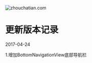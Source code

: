 ﻿

![zhouchatian.com](https://github.com/TheSadFrog/BlogImages/blob/master/BaseAndroid/BottomNavigationView.gif)

# 更新版本记录

2017-04-24

1.增加BottomNavigationView底部导航栏
